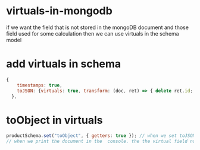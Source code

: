 # virtuals-in-mongodb

if we want the field that is not stored in the mongoDB document and those field used for some calculation then we can use virtuals in the schema model

# add virtuals in schema
```javascript
{
    timestamps: true,
    toJSON: {virtuals: true, transform: (doc, ret) => { delete ret.id; }}, // when we use virtual in mongoose model then the mongoose add the id of the document by default. so the transform delete the id that generated using virtuals
  },
```


# toObject in virtuals
```javascript
productSchema.set("toObject", { getters: true }); // when we set toJSON then we can see the virtuals fields in the json response.
// when we print the document in the  console. the the virtual field not show. so if we want the virtual fields show in the console then we add this line 'toObject'
```
